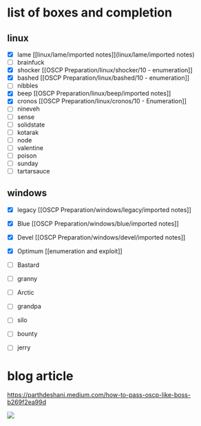

# list of boxes and completion

## linux
- [x] lame [[linux/lame/imported notes]](linux/lame/imported notes)
- [ ] brainfuck
- [x] shocker [[OSCP Preparation/linux/shocker/10 - enumeration]]
- [x] bashed [[OSCP Preparation/linux/bashed/10 - enumeration]]
- [ ] nibbles
- [x] beep [[OSCP Preparation/linux/beep/imported notes]]
- [x] cronos [[OSCP Preparation/linux/cronos/10 - Enumeration]]
- [ ] nineveh
- [ ] sense
- [ ] solidstate
- [ ] kotarak
- [ ] node
- [ ] valentine
- [ ] poison
- [ ] sunday
- [ ] tartarsauce

## windows
- [x] legacy [[OSCP Preparation/windows/legacy/imported notes]]
- [x] Blue [[OSCP Preparation/windows/blue/imported notes]]
- [x] Devel [[OSCP Preparation/windows/devel/imported notes]]
- [x] Optimum [[enumeration and exploit]]
- [ ] Bastard
- [ ] granny
- [ ] Arctic
- [ ] grandpa
- [ ] silo
- [ ] bounty
- [ ] jerry


# blog article
https://parthdeshani.medium.com/how-to-pass-oscp-like-boss-b269f2ea99d

![](https://miro.medium.com/max/624/1*9sYQDk8zc5HBZyhQJ9D8dA.jpeg)